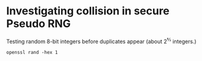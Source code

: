 # Investigating collision in secure Pseudo RNG

Testing random 8-bit integers before duplicates appear (about 2<sup>8⁄2</sup> integers.)

```openssl rand -hex 1```
